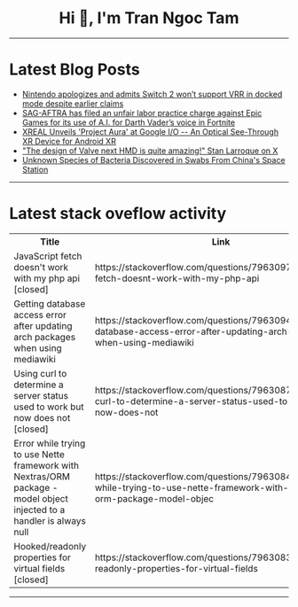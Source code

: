 <h1 align="center">Hi 👋, I'm Tran Ngoc Tam</h1>

---

# Latest Blog Posts 
<!-- BLOG-POST-LIST:START -->
- [Nintendo apologizes and admits Switch 2 won’t support VRR in docked mode despite earlier claims](https://dev.to/gg_news/nintendo-apologizes-and-admits-switch-2-wont-support-vrr-in-docked-mode-despite-earlier-claims-2e8o)
- [SAG-AFTRA has filed an unfair labor practice charge against Epic Games for its use of A.I. for Darth Vader’s voice in Fortnite](https://dev.to/gg_news/sag-aftra-has-filed-an-unfair-labor-practice-charge-against-epic-games-for-its-use-of-ai-for-7gn)
- [XREAL Unveils &#39;Project Aura&#39; at Google I/O -- An Optical See-Through XR Device for Android XR](https://dev.to/future_arvr/xreal-unveils-project-aura-at-google-io-an-optical-see-through-xr-device-for-android-xr-40kg)
- [&quot;The design of Valve next HMD is quite amazing!&quot; Stan Larroque on X](https://dev.to/future_arvr/the-design-of-valve-next-hmd-is-quite-amazing-stan-larroque-on-x-2cj8)
- [Unknown Species of Bacteria Discovered in Swabs From China&#39;s Space Station](https://dev.to/future_science/unknown-species-of-bacteria-discovered-in-swabs-from-chinas-space-station-5338)
<!-- BLOG-POST-LIST:END -->

---

# Latest stack oveflow activity
<table>
  <tr><th>Title</th><th>Link</th></tr>
  <!-- STACKOVERFLOW:START --><tr><td>JavaScript fetch doesn&#39;t work with my php api [closed]</td><td>https://stackoverflow.com/questions/79630974/javascript-fetch-doesnt-work-with-my-php-api</td></tr><tr><td>Getting database access error after updating arch packages when using mediawiki</td><td>https://stackoverflow.com/questions/79630943/getting-database-access-error-after-updating-arch-packages-when-using-mediawiki</td></tr><tr><td>Using curl to determine a server status used to work but now does not [closed]</td><td>https://stackoverflow.com/questions/79630875/using-curl-to-determine-a-server-status-used-to-work-but-now-does-not</td></tr><tr><td>Error while trying to use Nette framework with Nextras/ORM package - model object injected to a handler is always null</td><td>https://stackoverflow.com/questions/79630841/error-while-trying-to-use-nette-framework-with-nextras-orm-package-model-objec</td></tr><tr><td>Hooked/readonly properties for virtual fields [closed]</td><td>https://stackoverflow.com/questions/79630832/hooked-readonly-properties-for-virtual-fields</td></tr><!-- STACKOVERFLOW:END -->
</table>

---


